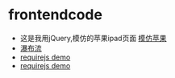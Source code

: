 # frontendcode
* 这是我用jQuery,模仿的苹果ipad页面 [模仿苹果](https://chenyuhero.github.io/frontendcode/lunbo/fakeapple.html)
* [瀑布流](https://chenyuhero.github.io/frontendcode/waterfull/waterfull.html)
* [requirejs demo](https://chenyuhero.github.io/frontendcode/test-rjs/requiredemo.html)
* [requirejs demo](https://chenyuhero.github.io/frontendcode/justfor-test/test-webpack/demo1/webpacktest.html)
